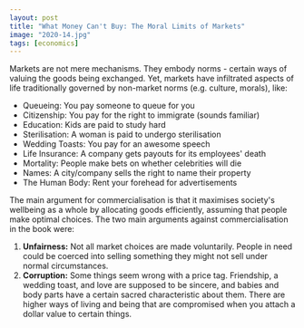 ```yaml
---
layout: post
title: "What Money Can't Buy: The Moral Limits of Markets"
image: "2020-14.jpg"
tags: [economics]
---
```


Markets are not mere mechanisms. They embody norms - certain ways of valuing the goods being exchanged. Yet, markets have infiltrated aspects of life traditionally governed by non-market norms (e.g. culture, morals), like:

* Queueing: You pay someone to queue for you
* Citizenship: You pay for the right to immigrate (sounds familiar)
* Education: Kids are paid to study hard
* Sterilisation: A woman is paid to undergo sterilisation
* Wedding Toasts: You pay for an awesome speech
* Life Insurance: A company gets payouts for its employees' death
* Mortality: People make bets on whether celebrities will die
* Names: A city/company sells the right to name their property
* The Human Body: Rent your forehead for advertisements

The main argument for commercialisation is that it maximises society's wellbeing as a whole by allocating goods efficiently, assuming that people make optimal choices. The two main arguments against commercialisation in the book were:

1. **Unfairness:** Not all market choices are made voluntarily. People in need could be coerced into selling something they might not sell under normal circumstances.
2. **Corruption:** Some things seem wrong with a price tag. Friendship, a wedding toast, and love are supposed to be sincere, and babies and body parts have a certain sacred characteristic about them. There are higher ways of living and being that are compromised when you attach a dollar value to certain things.